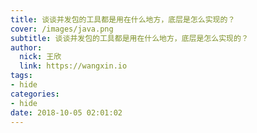 ```yaml
---
title: 谈谈并发包的工具都是用在什么地方，底层是怎么实现的？
cover: /images/java.png
subtitle: 谈谈并发包的工具都是用在什么地方，底层是怎么实现的？
author: 
  nick: 王欣
  link: https://wangxin.io
tags: 
- hide
categories: 
- hide
date: 2018-10-05 02:01:02  
---
```


